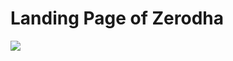 <h1>Landing Page of Zerodha </h1>
<img src="https://drive.google.com/file/d/1g425IuhvX1o7PBnIka0GgFRs8AzOGBYH/view?usp=sharing">
